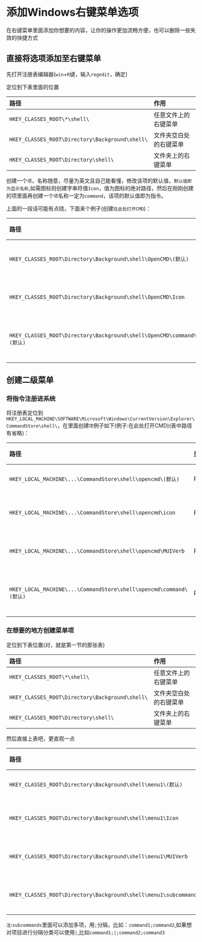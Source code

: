 # 添加Windows右键菜单选项


在右键菜单里面添加你想要的内容，让你的操作更加流畅方便，也可以删除一些失效的快捷方式

<!--more-->

## 直接将选项添加至右键菜单

先打开注册表编辑器(`win`+`R`键，输入`regedit`，确定)

定位到下表里面的位置

|路径|作用|
|:-|:-|
|`HKEY_CLASSES_ROOT\*\shell\`|任意文件上的右键菜单|
|`HKEY_CLASSES_ROOT\Directory\Background\shell\`|文件夹空白处的右键菜单|
|`HKEY_CLASSES_ROOT\Directory\shell\`|文件夹上的右键菜单|

创建一个`项`，名称随意，尽量为英文且自己能看懂，修改该项的默认值，`默认值即为显示名称`,如需图标则创建字串符值`Icon`，值为图标的绝对路径，然后在刚刚创建的项里面再创建一个`项`名称一定为`command`，该项的默认值即为指令。

上面的一段话可能有点绕，下面来个例子(创建`在此处打开CMD`)：

|路径|类型|值|作用|
|:-|:-|:-|:-|
|`HKEY_CLASSES_ROOT\Directory\Background\shell\OpenCMD\(默认)`|REG_SZ|在此处打开CMD|显示名称|
|`HKEY_CLASSES_ROOT\Directory\Background\shell\OpenCMD\Icon`|REG_SZ|cmd.exe|显示图标|
|`HKEY_CLASSES_ROOT\Directory\Background\shell\OpenCMD\command\(默认)`|REG_SZ|cmd.exe|操作&指令|

## 创建二级菜单

### 将指令注册进系统

将注册表定位到`HKEY_LOCAL_MACHINE\SOFTWARE\Microsoft\Windows\CurrentVersion\Explorer\CommandStore\shell\`，在里面创建`项`例子如下(例子:在此处打开CMD)(表中路径有省略)：

|路径|类型|值|作用|
|:-|:-|:-|:-|
|`HKEY_LOCAL_MACHINE\...\CommandStore\shell\opencmd\(默认)`|REG_SZ|`空`|无作用|
|`HKEY_LOCAL_MACHINE\...\CommandStore\shell\opencmd\icon`|REG_SZ|cmd.exe|显示图标|
|`HKEY_LOCAL_MACHINE\...\CommandStore\shell\opencmd\MUIVerb`|REG_SZ|在此处打开CMD|显示名称|
|`HKEY_LOCAL_MACHINE\...\CommandStore\shell\opencmd\command\(默认)`|REG_SZ|cmd.exe|操作&指令|

### 在想要的地方创建菜单项

定位到下表位置(对，就是第一节的那张表)

|路径|作用|
|:-|:-|
|`HKEY_CLASSES_ROOT\*\shell\`|任意文件上的右键菜单|
|`HKEY_CLASSES_ROOT\Directory\Background\shell\`|文件夹空白处的右键菜单|
|`HKEY_CLASSES_ROOT\Directory\shell\`|文件夹上的右键菜单|

然后直接上表吧，更直观一点

|路径|类型|值|作用|
|:-|:-|:-|:-|
|`HKEY_CLASSES_ROOT\Directory\Background\shell\menu1\(默认)`|REG_SZ|`空`|无作用|
|`HKEY_CLASSES_ROOT\Directory\Background\shell\menu1\Icon`|REG_SZ||显示图标|
|`HKEY_CLASSES_ROOT\Directory\Background\shell\menu1\MUIVerb`|REG_SZ|快捷操作|显示名称|
|`HKEY_CLASSES_ROOT\Directory\Background\shell\menu1\subcommands`|REG_SZ|opencmd;|菜单项目|

`注`:`subcommands`里面可以添加多项，用`;`分隔，比如：`command1;command2`,如果想对项目进行分隔分类可以使用`|`,比如`command1;|;command2;command3`


